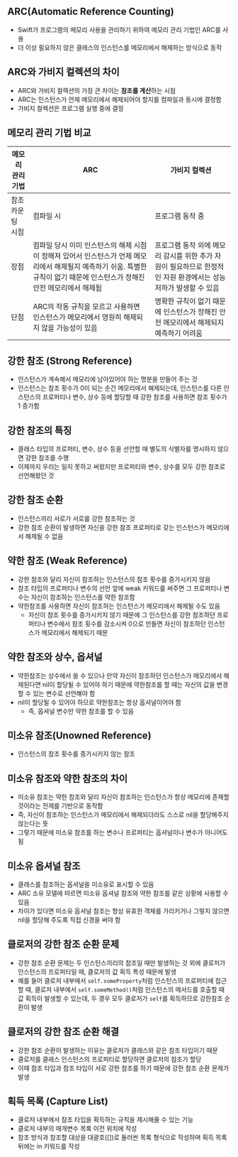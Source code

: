 ## ARC(Automatic Reference Counting)
- Swift가 프로그램의 메모리 사용을 관리하기 위하여 메모리 관리 기법인 ARC를 사용
- 더 이상 필요하지 않은 클래스의 인스턴스를 메모리에서 해제하는 방식으로 동작


## ARC와 가비지 컬렉션의 차이
- ARC와 가비지 컬렉션의 가장 큰 차이는 **참조를 계산**하는 시점
- ARC는 인스턴스가 언제 메모리에서 해제되어야 할지를 컴파일과 동시에 결정함
- 가비지 컬렉션은 프로그램 실행 중에 결정

## 메모리 관리 기법 비교
| 메모리 관리 기법 | ARC | 가비지 컬렉션 |
|----------------|-----|-------------|
| 참조 카운팅 시점 | 컴파일 시 | 프로그램 동작 중 |
| 장점 | 컴파일 당시 이미 인스턴스의 해제 시점이 정해져 있어서 인스턴스가 언제 메모리에서 해제될지 예측하기 쉬움. 특별한 규칙이 없기 때문에 인스턴스가 정해진 안전 메모리에서 해제됨 | 프로그램 동작 외에 메모리 감시를 위한 추가 자원이 필요하므로 한정적인 자원 환경에서는 성능 저하가 발생할 수 있음 |
| 단점 | ARC의 작동 규칙을 모르고 사용하면 인스턴스가 메모리에서 영원히 해제되지 않을 가능성이 있음 | 명확한 규칙이 없기 때문에 인스턴스가 정해진 안전 메모리에서 해제되지 예측하기 어려움 |

## 강한 참조 (Strong Reference)
- 인스턴스가 계속해서 메모리에 남아있어야 하는 명분을 만들어 주는 것
- 인스턴스는 참조 횟수가 0이 되는 순간 메모리에서 해제되는데, 인스턴스를 다른 인스턴스의 프로퍼티나 변수, 상수 등에 할당할 때 강한 참조를 사용하면 참조 횟수가 1 증가함

## 강한 참조의 특징
- 클래스 타입의 프로퍼티, 변수, 상수 등을 선언할 때 별도의 식별자를 명시하지 않으면 강한 참조를 수행
- 이제까지 우리는 일지 못하고 써왔지만 프로퍼티와 변수, 상수를 모두 강한 참조로 선언해왔던 것

## 강한 참조 순환
- 인스턴스끼리 서로가 서로를 강한 참조하는 것
- 강한 참조 순환이 발생하면 자신을 강한 참조 프로퍼티로 갖는 인스턴스가 메모리에서 해제될 수 없음

## 약한 참조 (Weak Reference)
- 강한 참조와 달리 자신이 참조하는 인스턴스의 참조 횟수를 증가시키지 않음
- 참조 타입의 프로퍼티나 변수의 선언 앞에 weak 키워드를 써주면 그 프로퍼티나 변수는 자신이 참조하는 인스턴스를 약한 참조함
- 약한참조를 사용하면 자신이 참조하는 인스턴스가 메모리에서 해제될 수도 있음
    - 자신이 참조 횟수를 증가시키지 않기 때문에 그 인스턴스를 강한 참조하던 프로퍼티나 변수에서 참조 횟수를 감소시켜 0으로 만들면 자신이 참조하던 인스턴스가 메모리에서 해제되기 때문

## 약한 참조와 상수, 옵셔널
- 약한참조는 상수에서 쓸 수 있으나 만약 자신이 참조하던 인스턴스가 메모리에서 해제된다면 nil이 할당될 수 있어야 하기 때문에 약한참조를 할 때는 자신의 값을 변경할 수 있는 변수로 선언해야 함
- nil이 할당될 수 있어야 하므로 약한참조는 항상 옵셔널이어야 함
    - 즉, 옵셔널 변수만 약한 참조를 할 수 있음

## 미소유 참조(Unowned Reference)
- 인스턴스의 참조 횟수를 증가시키지 않는 참조

## 미소유 참조와 약한 참조의 차이
- 미소유 참조는 약한 참조와 달리 자신이 참조하는 인스턴스가 항상 메모리에 존재할 것이라는 전제를 기반으로 동작함
- 즉, 자신이 참조하는 인스턴스가 메모리에서 해제되더라도 스스로 nil을 할당해주지 않는다는 뜻
- 그렇기 때문에 미소유 참조를 하는 변수나 프로퍼티는 옵셔널이나 변수가 아니어도 됨

## 미소유 옵셔널 참조
- 클래스를 참조하는 옵셔널을 미소유로 표시할 수 있음
- ARC 소유 모델에 따르면 미소유 옵셔널 참조와 약한 참조를 같은 상황에 사용할 수 있음
- 차이가 있다면 미소유 옵셔널 참조는 항상 유효한 객체를 가리키거나 그렇지 않으면 nil을 할당해 주도록 직접 신경을 써야 함

## 클로저의 강한 참조 순환 문제
- 강한 참조 순환 문제는 두 인스턴스끼리의 참조일 때만 발생하는 것 외에 클로저가 인스턴스의 프로퍼티일 때, 클로저의 값 획득 특성 때문에 발생
- 예를 들어 클로저 내부에서 `self.someProperty`처럼 인스턴스의 프로퍼티에 접근할 때, 클로저 내부에서 `self.someMethod()`처럼 인스턴스의 메서드를 호출할 때 값 획득이 발생할 수 있는데, 두 경우 모두 클로저가 `self`를 획득하므로 강한참조 순환이 발생

## 클로저의 강한 참조 순환 해결
- 강한 참조 순환이 발생하는 이유는 클로저가 클래스와 같은 참조 타입이기 때문
- 클로저를 클래스 인스턴스의 프로퍼티로 할당하면 클로저의 참조가 할당
- 이때 참조 타입과 참조 타입이 서로 강한 참조를 하기 때문에 강한 참조 순환 문제가 발생

## 획득 목록 (Capture List)
- 클로저 내부에서 참조 타입을 획득하는 규칙을 제시해줄 수 있는 기능
- 클로저 내부의 매개변수 목록 이전 위치에 작성
- 참조 방식과 참조할 대상을 대괄호([])로 둘러싼 목록 형식으로 작성하며 획득 목록 뒤에는 in 키워드를 작성
